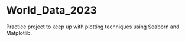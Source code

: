 # World_Data_2023
Practice project to keep up with plotting techniques using Seaborn and Matplotlib.
